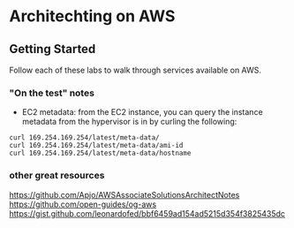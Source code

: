 # Architechting on AWS

## Getting Started
Follow each of these labs to walk through services available on AWS.

### "On the test" notes
- EC2 metadata: from the EC2 instance, you can query the instance metadata from the hypervisor is in by curling the following:
```
curl 169.254.169.254/latest/meta-data/
curl 169.254.169.254/latest/meta-data/ami-id
curl 169.254.169.254/latest/meta-data/hostname
```

### other great resources
https://github.com/Apjo/AWSAssociateSolutionsArchitectNotes
https://github.com/open-guides/og-aws
https://gist.github.com/leonardofed/bbf6459ad154ad5215d354f3825435dc

